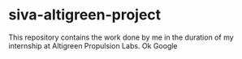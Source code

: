 # siva-altigreen-project
This repository contains the work done by me in the duration of my internship at Altigreen Propulsion Labs.
Ok Google